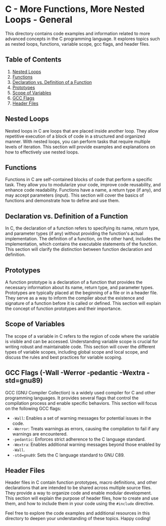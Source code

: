 # C - More Functions, More Nested Loops - General

This directory contains code examples and information related to more advanced concepts in the C programming language. It explores topics such as nested loops, functions, variable scope, gcc flags, and header files.

## Table of Contents
1. [Nested Loops](#nested-loops)
2. [Functions](#functions)
3. [Declaration vs. Definition of a Function](#declaration-vs-definition)
4. [Prototypes](#prototypes)
5. [Scope of Variables](#scope-of-variables)
6. [GCC Flags](#gcc-flags)
7. [Header Files](#header-files)

## Nested Loops
Nested loops in C are loops that are placed inside another loop. They allow repetitive execution of a block of code in a structured and organized manner. With nested loops, you can perform tasks that require multiple levels of iteration. This section will provide examples and explanations on how to effectively use nested loops.

## Functions
Functions in C are self-contained blocks of code that perform a specific task. They allow you to modularize your code, improve code reusability, and enhance code readability. Functions have a name, a return type (if any), and may accept parameters (input). This section will cover the basics of functions and demonstrate how to define and use them.

## Declaration vs. Definition of a Function
In C, the declaration of a function refers to specifying its name, return type, and parameter types (if any) without providing the function's actual implementation. The definition of a function, on the other hand, includes the implementation, which contains the executable statements of the function. This section will clarify the distinction between function declaration and definition.

## Prototypes
A function prototype is a declaration of a function that provides the necessary information about its name, return type, and parameter types. Prototypes are typically placed at the beginning of a file or in a header file. They serve as a way to inform the compiler about the existence and signature of a function before it is called or defined. This section will explain the concept of function prototypes and their importance.

## Scope of Variables
The scope of a variable in C refers to the region of code where the variable is visible and can be accessed. Understanding variable scope is crucial for writing robust and maintainable code. This section will cover the different types of variable scopes, including global scope and local scope, and discuss the rules and best practices for variable scoping.

## GCC Flags (-Wall -Werror -pedantic -Wextra -std=gnu89)
GCC (GNU Compiler Collection) is a widely used compiler for C and other programming languages. It provides several flags that control the compilation process and enable specific behaviors. This section will focus on the following GCC flags:
- `-Wall`: Enables a set of warning messages for potential issues in the code.
- `-Werror`: Treats warnings as errors, causing the compilation to fail if any warnings are encountered.
- `-pedantic`: Enforces strict adherence to the C language standard.
- `-Wextra`: Enables additional warning messages beyond those enabled by `-Wall`.
- `-std=gnu89`: Sets the C language standard to GNU C89.

## Header Files
Header files in C contain function prototypes, macro definitions, and other declarations that are intended to be shared across multiple source files. They provide a way to organize code and enable modular development. This section will explain the purpose of header files, how to create and use them, and how to include them in your code using the `#include` directive.

Feel free to explore the code examples and additional resources in this directory to deepen your understanding of these topics. Happy coding!
